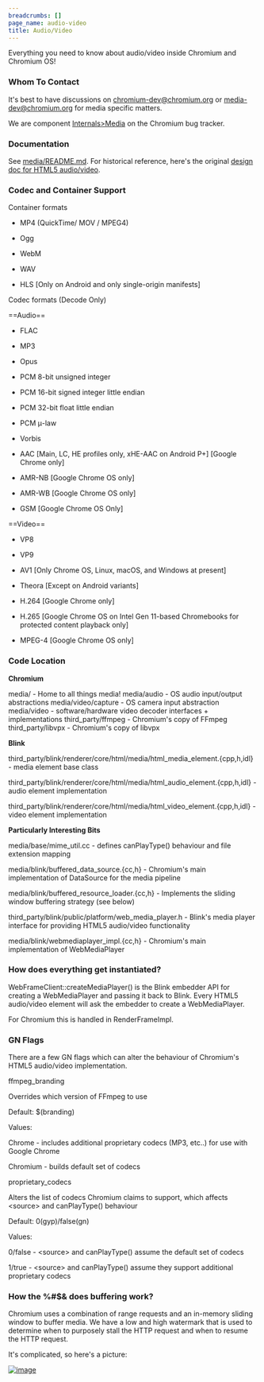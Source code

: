 ```yaml
---
breadcrumbs: []
page_name: audio-video
title: Audio/Video
---
```


Everything you need to know about audio/video inside Chromium and Chromium OS!

### Whom To Contact

It's best to have discussions on chromium-dev@chromium.org or
media-dev@chromium.org for media specific matters.

We are component
[Internals&gt;Media](https://bugs.chromium.org/p/chromium/issues/list?can=2&q=component%3AInternals%3EMedia)
on the Chromium bug tracker.

### Documentation

See
[media/README.md](https://chromium.googlesource.com/chromium/src/+/refs/heads/master/media/README.md).
For historical reference, here's the original [design doc for HTML5
audio/video](/developers/design-documents/video).

### Codec and Container Support

Container formats

*   MP4 (QuickTime/ MOV / MPEG4)
*   Ogg
*   WebM
*   WAV

*   HLS \[Only on Android and only single-origin manifests\]

Codec formats (Decode Only)

==Audio==

*   FLAC
*   MP3
*   Opus
*   PCM 8-bit unsigned integer
*   PCM 16-bit signed integer little endian
*   PCM 32-bit float little endian
*   PCM μ-law
*   Vorbis

*   AAC \[Main, LC, HE profiles only, xHE-AAC on Android P+\] \[Google
            Chrome only\]

*   AMR-NB \[Google Chrome OS only\]
*   AMR-WB \[Google Chrome OS only\]
*   GSM \[Google Chrome OS Only\]

==Video==

*   VP8
*   VP9

*   AV1 \[Only Chrome OS, Linux, macOS, and Windows at present\]

*   Theora \[Except on Android variants\]

*   H.264 \[Google Chrome only\]
*   H.265 \[Google Chrome OS on Intel Gen 11-based Chromebooks for
            protected content playback only\]

*   MPEG-4 \[Google Chrome OS only\]

### Code Location

**Chromium**

media/ - Home to all things media!
media/audio - OS audio input/output abstractions
media/video/capture - OS camera input abstraction
media/video - software/hardware video decoder interfaces + implementations
third_party/ffmpeg - Chromium's copy of FFmpeg
third_party/libvpx - Chromium's copy of libvpx

**Blink**

third_party/blink/renderer/core/html/media/html_media_element.{cpp,h,idl} -
media element base class

third_party/blink/renderer/core/html/media/html_audio_element.{cpp,h,idl} -
audio element implementation

third_party/blink/renderer/core/html/media/html_video_element.{cpp,h,idl} -
video element implementation

**Particularly Interesting Bits**

media/base/mime_util.cc - defines canPlayType() behaviour and file extension
mapping

media/blink/buffered_data_source.{cc,h} - Chromium's main implementation of
DataSource for the media pipeline

media/blink/buffered_resource_loader.{cc,h} - Implements the sliding window
buffering strategy (see below)

third_party/blink/public/platform/web_media_player.h - Blink's media player
interface for providing HTML5 audio/video functionality

media/blink/webmediaplayer_impl.{cc,h} - Chromium's main implementation of
WebMediaPlayer

### How does everything get instantiated?

WebFrameClient::createMediaPlayer() is the Blink embedder API for creating a
WebMediaPlayer and passing it back to Blink. Every HTML5 audio/video element
will ask the embedder to create a WebMediaPlayer.

For Chromium this is handled in RenderFrameImpl.

### GN Flags

There are a few GN flags which can alter the behaviour of Chromium's HTML5
audio/video implementation.

ffmpeg_branding

Overrides which version of FFmpeg to use

Default: $(branding)

Values:

Chrome - includes additional proprietary codecs (MP3, etc..) for use with Google
Chrome

Chromium - builds default set of codecs

proprietary_codecs

Alters the list of codecs Chromium claims to support, which affects
&lt;source&gt; and canPlayType() behaviour

Default: 0(gyp)/false(gn)

Values:

0/false - &lt;source&gt; and canPlayType() assume the default set of codecs

1/true - &lt;source&gt; and canPlayType() assume they support additional
proprietary codecs

### How the %#$& does buffering work?

Chromium uses a combination of range requests and an in-memory sliding window to
buffer media. We have a low and high watermark that is used to determine when to
purposely stall the HTTP request and when to resume the HTTP request.

It's complicated, so here's a picture:

[<img alt="image"
src="/audio-video/ChromiumMediaBuffering.png">](/audio-video/ChromiumMediaBuffering.png)